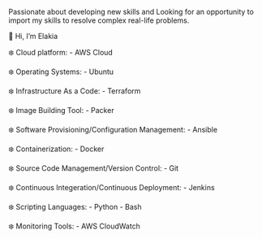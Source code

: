 Passionate about developing new skills and Looking for an opportunity to import my skills to resolve complex real-life problems.

👋 Hi, I’m Elakia

❄️ Cloud platform: 
       - AWS Cloud
        
❄️ Operating Systems:
        - Ubuntu
        
❄️ Infrastructure As a Code:
        - Terraform
        
❄️ Image Building Tool:
        - Packer
        
❄️ Software Provisioning/Configuration Management:
        - Ansible
        
❄️ Containerization:
        - Docker
        
❄️ Source Code Management/Version Control:
        - Git
        
❄️ Continuous Integeration/Continuous Deployment:
        - Jenkins
        
❄️ Scripting Languages:
        - Python
        - Bash
        
❄️ Monitoring Tools:
        - AWS CloudWatch

    
